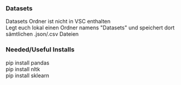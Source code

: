 ### **Datasets**
Datasets Ordner ist nicht in VSC enthalten  
Legt euch lokal einen Ordner namens "Datasets" und speichert dort sämtlichen .json/.csv Dateien


### **Needed/Useful Installs**
pip install pandas  
pip install nltk  
pip install sklearn  